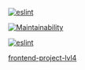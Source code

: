 [![eslint](https://github.com/EgorEf/frontend-project-lvl4/actions/workflows/eslint.yml/badge.svg?branch=main&event=push)](https://github.com/EgorEf/frontend-project-lvl4/actions/workflows/eslint.yml)

[![Maintainability](https://api.codeclimate.com/v1/badges/bdd2ad95a2dc30cb5ef0/maintainability)](https://codeclimate.com/github/EgorEf/frontend-project-lvl4/maintainability)

[![eslint](https://github.com/EgorEf/frontend-project-lvl4/actions/workflows/eslint.yml/badge.svg?branch=main&event=push)](https://github.com/EgorEf/frontend-project-lvl4/actions/workflows/eslint.yml)

[frontend-project-lvl4](https://frontend-project-lvl4-production-b4fc.up.railway.app/)

